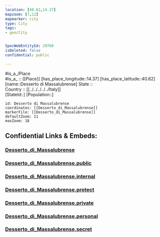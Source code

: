 ```yaml
---
location: [40.62,14.37] 
mapzoom: [7,12] 
mapmarker: city 
type: City
tags:
- geo/City


SpocWebEntityId: 29760
isDeleted: false
confidential: public

---
```

#is_a_/Place  
#is_a_ :: [[Place]] 
[has_place_longitude::14.37] 
[has_place_latitude::40.62] 
[name::Desserto di Massalubrense] 
State ::  
Country :: [[../../../../../Italy]]  
[StateId::] 
[Population::] 



```leaflet
id: Desserto di Massalubrense
coordinates: [[Desserto_di_Massalubrense]] 
markerFile: [[Desserto_di_Massalubrense]] 
defaultZoom: 11 
maxZoom: 18
```


## Confidential Links & Embeds: 

### [Desserto_di_Massalubrense](/_Standards/Earth/Continent/Europe/Europe~South/Italy/regions~Italy/Campania/Napoli.Province/City/Desserto_di_Massalubrense.md) 

### [Desserto_di_Massalubrense.public](/_public/Earth/Continent/Europe/Europe~South/Italy/regions~Italy/Campania/Napoli.Province/City/Desserto_di_Massalubrense.public.md) 

### [Desserto_di_Massalubrense.internal](/_internal/Earth/Continent/Europe/Europe~South/Italy/regions~Italy/Campania/Napoli.Province/City/Desserto_di_Massalubrense.internal.md) 

### [Desserto_di_Massalubrense.protect](/_protect/Earth/Continent/Europe/Europe~South/Italy/regions~Italy/Campania/Napoli.Province/City/Desserto_di_Massalubrense.protect.md) 

### [Desserto_di_Massalubrense.private](/_private/Earth/Continent/Europe/Europe~South/Italy/regions~Italy/Campania/Napoli.Province/City/Desserto_di_Massalubrense.private.md) 

### [Desserto_di_Massalubrense.personal](/_personal/Earth/Continent/Europe/Europe~South/Italy/regions~Italy/Campania/Napoli.Province/City/Desserto_di_Massalubrense.personal.md) 

### [Desserto_di_Massalubrense.secret](/_secret/Earth/Continent/Europe/Europe~South/Italy/regions~Italy/Campania/Napoli.Province/City/Desserto_di_Massalubrense.secret.md)

